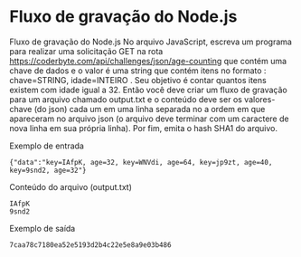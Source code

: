 # Fluxo de gravação do Node.js

Fluxo de gravação do Node.js
No arquivo JavaScript, escreva um programa para realizar uma solicitação GET na rota https://coderbyte.com/api/challenges/json/age-counting que contém uma chave de dados e o valor é uma string que contém itens no formato : chave=STRING, idade=INTEIRO . Seu objetivo é contar quantos itens existem com idade igual a 32. Então você deve criar um fluxo de gravação para um arquivo chamado output.txt e o conteúdo deve ser os valores-chave (do json) cada um em uma linha separada no a ordem em que apareceram no arquivo json (o arquivo deve terminar com um caractere de nova linha em sua própria linha). Por fim, emita o hash SHA1 do arquivo.

Exemplo de entrada
```
{"data":"key=IAfpK, age=32, key=WNVdi, age=64, key=jp9zt, age=40, key=9snd2, age=32"}
```

Conteúdo do arquivo (output.txt)
```
IAfpK
9snd2
```

Exemplo de saída
```
7caa78c7180ea52e5193d2b4c22e5e8a9e03b486
```